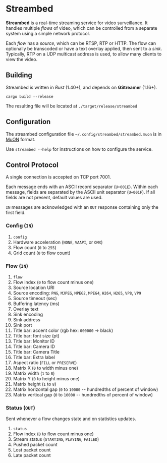 # Streambed

**Streambed** is a real-time streaming service for video surveillance.  It
handles multiple _flows_ of video, which can be controlled from a separate
system using a simple network protocol.

Each _flow_ has a _source_, which can be RTSP, RTP or HTTP.  The flow can
optionally be transcoded or have a text overlay applied, then sent to a _sink_.
Typically, RTP on a UDP multicast address is used, to allow many clients to view
the video.

## Building

Streambed is written in _Rust_ (1.40+), and depends on **GStreamer** (1.16+).

```
cargo build --release
```

The resulting file will be located at `./target/release/streambed`

## Configuration

The streambed configuration file `~/.config/streambed/streambed.muon` is in
[MuON] format.

Use `streambed --help` for instructions on how to configure the service.

## Control Protocol

A single connection is accepted on TCP port 7001.

Each message ends with an ASCII record separator (`U+001E`).  Within each
message, fields are separated by the ASCII unit separator (`U+001F`).  If all
fields are not present, default values are used.

`IN` messages are acknowledged with an `OUT` response containing only the first
field.

### Config (`IN`)

1. `config`
2. Hardware acceleration (`NONE`, `VAAPI`, or `OMX`)
3. Flow count (`0` to `255`)
4. Grid count (`0` to flow count)

### Flow (`IN`)

1. `flow`
2. Flow index (`0` to flow count minus one)
3. Source location URI
4. Source encoding: `PNG`, `MJPEG`, `MPEG2`, `MPEG4`, `H264`, `H265`, `VP8`,
   `VP9`
5. Source timeout (sec)
6. Buffering latency (ms)
7. Overlay text
8. Sink encoding
9. Sink address
10. Sink port
11. Title bar: accent color (rgb hex: `000000` -> black)
12. Title bar: font size (pt)
13. Title bar: Monitor ID
14. Title bar: Camera ID
15. Title bar: Camera Title
16. Title bar: Extra label
17. Aspect ratio (`FILL` or `PRESERVE`)
18. Matrix X (`0` to width minus one)
19. Matrix width (`1` to `8`)
20. Matrix Y (`0` to height minus one)
21. Matrix height (`1` to `8`)
22. Matrix horizontal gap (`0` to `10000` -- hundredths of percent of window)
23. Matrix vertical gap (`0` to `10000` -- hundredths of percent of window)

### Status (`OUT`)

Sent whenever a flow changes state and on statistics updates.

1. `status`
2. Flow index (`0` to flow count minus one)
3. Stream status (`STARTING`, `PLAYING`, `FAILED`)
4. Pushed packet count
5. Lost packet count
6. Late packet count


[MuON]: https://github.com/muon-data/muon
